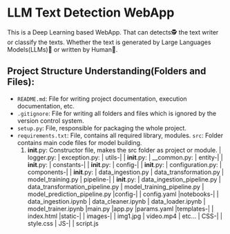 # LLM Text Detection WebApp
This is a Deep Learning based WebApp. That can detects🕵️ the text writer or classify the texts. Whether the text is generated by Large Languages Models(LLMs)🤖 or written by Human👨.

## Project Structure Understanding(Folders and Files):
- `README.md`: File for writing project documentation, execution documentation, etc.
- `.gitignore`: File for writing all folders and files which is ignored by the version control system.  
- `setup.py`: File, responsible for packaging the whole project. 
- `requirements.txt`: File, contains all required library, modules. 
`src`: Folder contains main code files for model building.
  1. __init__.py: Constructor file, makes the src folder as project or module.
| logger.py: 
| exception.py:
| utils-|
| __init__.py:
| __common.py:
| entity-| 
| __init__.py:
| constants-|
| __init__.py:
| config-| 
| __init__.py:
| configuration.py:
| components-|
| __init__.py:
| data_ingestion.py
| data_transformation.py
| model_training.py
| pipeline-| 
| __init__.py:
| data_ingestion_pipeline.py
| data_transformation_pipeline.py
| model_training_pipeline.py
| model_prediction_pipeline.py
|config-|
| config.yaml
|notebooks-|
| data_ingestion.ipynb
| data_cleaner.ipynb
| data_loader.ipynb
| model_trainer.ipynb
|main.py
|app.py
|params.yaml
|templates-|
| index.html
|static-|
| images-|
| img1.jpg
| video.mp4
| etc...
| CSS-|
| style.css
| JS-|
| script.js




    